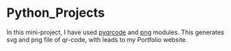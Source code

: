 # Python_Projects

In this mini-project, I have used [pyqrcode](https://pythonhosted.org/PyQRCode/) and [png](https://pypi.org/project/pypng/) modules.
This generates svg and png file of qr-code, with leads to my Portfolio website.
